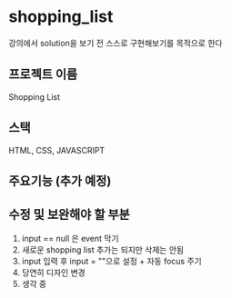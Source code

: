 # shopping_list

강의에서 solution을 보기 전 스스로 구현해보기를 목적으로 한다

## 프로젝트 이름

Shopping List

## 스택

HTML, CSS, JAVASCRIPT

## 주요기능 (추가 예정)

## 수정 및 보완해야 할 부분

1. input == null 은 event 막기
2. 새로운 shopping list 추가는 되지만 삭제는 안됨
3. input 입력 후 input = ""으로 설정 + 자동 focus 주기
4. 당연히 디자인 변경
5. 생각 중

